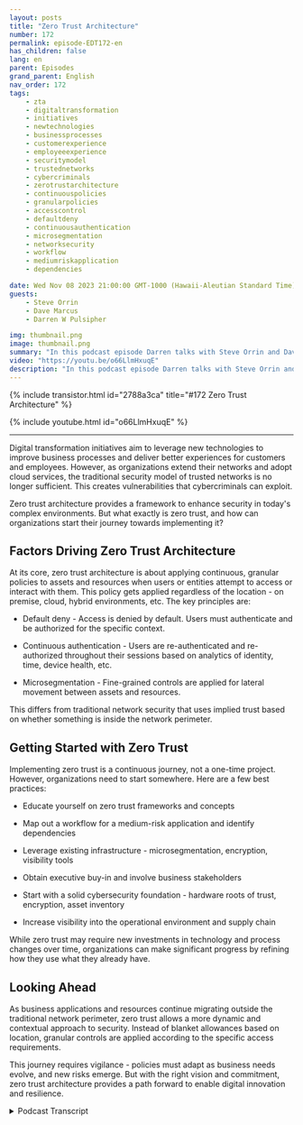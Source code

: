 ```yaml
---
layout: posts
title: "Zero Trust Architecture"
number: 172
permalink: episode-EDT172-en
has_children: false
lang: en
parent: Episodes
grand_parent: English
nav_order: 172
tags:
    - zta
    - digitaltransformation
    - initiatives
    - newtechnologies
    - businessprocesses
    - customerexperience
    - employeeexperience
    - securitymodel
    - trustednetworks
    - cybercriminals
    - zerotrustarchitecture
    - continuouspolicies
    - granularpolicies
    - accesscontrol
    - defaultdeny
    - continuousauthentication
    - microsegmentation
    - networksecurity
    - workflow
    - mediumriskapplication
    - dependencies

date: Wed Nov 08 2023 21:00:00 GMT-1000 (Hawaii-Aleutian Standard Time)
guests:
    - Steve Orrin
    - Dave Marcus
    - Darren W Pulsipher

img: thumbnail.png
image: thumbnail.png
summary: "In this podcast episode Darren talks with Steve Orrin and Dave Marcus and discusses zero trust architecture, a new security model needed for today's digital environments where the network perimeter is disappearing. Experts explain what zero trust is, key principles like default deny access and continuous authentication, and advice for organizations starting their zero trust journey."
video: "https://youtu.be/o66LlmHxuqE"
description: "In this podcast episode Darren talks with Steve Orrin and Dave Marcus and discusses zero trust architecture, a new security model needed for today's digital environments where the network perimeter is disappearing. Experts explain what zero trust is, key principles like default deny access and continuous authentication, and advice for organizations starting their zero trust journey."
---
```


<div>
{% include transistor.html id="2788a3ca" title="#172 Zero Trust Architecture" %}

{% include youtube.html id="o66LlmHxuqE" %}
</div>

---

Digital transformation initiatives aim to leverage new technologies to improve business processes and deliver better experiences for customers and employees. However, as organizations extend their networks and adopt cloud services, the traditional security model of trusted networks is no longer sufficient. This creates vulnerabilities that cybercriminals can exploit.

Zero trust architecture provides a framework to enhance security in today's complex environments. But what exactly is zero trust, and how can organizations start their journey towards implementing it?

## Factors Driving Zero Trust Architecture

At its core, zero trust architecture is about applying continuous, granular policies to assets and resources when users or entities attempt to access or interact with them. This policy gets applied regardless of the location - on premise, cloud, hybrid environments, etc. The key principles are:

* Default deny - Access is denied by default. Users must authenticate and be authorized for the specific context.

* Continuous authentication - Users are re-authenticated and re-authorized throughout their sessions based on analytics of identity, time, device health, etc.

* Microsegmentation - Fine-grained controls are applied for lateral movement between assets and resources.

This differs from traditional network security that uses implied trust based on whether something is inside the network perimeter.

## Getting Started with Zero Trust

Implementing zero trust is a continuous journey, not a one-time project. However, organizations need to start somewhere. Here are a few best practices:

* Educate yourself on zero trust frameworks and concepts

* Map out a workflow for a medium-risk application and identify dependencies

* Leverage existing infrastructure - microsegmentation, encryption, visibility tools

* Obtain executive buy-in and involve business stakeholders

* Start with a solid cybersecurity foundation - hardware roots of trust, encryption, asset inventory

* Increase visibility into the operational environment and supply chain

While zero trust may require new investments in technology and process changes over time, organizations can make significant progress by refining how they use what they already have.

## Looking Ahead

As business applications and resources continue migrating outside the traditional network perimeter, zero trust allows a more dynamic and contextual approach to security. Instead of blanket allowances based on location, granular controls are applied according to the specific access requirements.

This journey requires vigilance - policies must adapt as business needs evolve, and new risks emerge. But with the right vision and commitment, zero trust architecture provides a path forward to enable digital innovation and resilience.



<details>
<summary> Podcast Transcript </summary>

<p></p>

</details>
